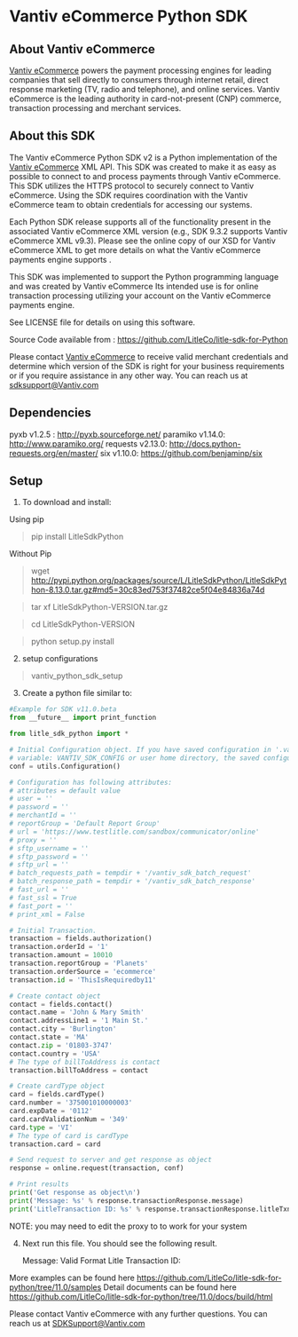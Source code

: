 Vantiv eCommerce Python SDK
===========================

About Vantiv eCommerce
----------------------
[Vantiv eCommerce](https://developer.vantiv.com/community/ecommerce) powers the payment processing engines for leading companies that sell directly to consumers through  internet retail, direct response marketing (TV, radio and telephone), and online services. Vantiv eCommerce is the leading authority in card-not-present (CNP) commerce, transaction processing and merchant services.


About this SDK
--------------
The Vantiv eCommerce Python SDK v2 is a Python implementation of the [Vantiv eCommerce](https://developer.vantiv.com/community/ecommerce) XML API. This SDK was created to make it as easy as possible to connect to and process payments through Vantiv eCommerce. This SDK utilizes the HTTPS protocol to securely connect to Vantiv eCommerce.  Using the SDK requires coordination with the Vantiv eCommerce team to obtain credentials for accessing our systems.

Each Python SDK release supports all of the functionality present in the associated Vantiv eCommerce XML version (e.g., SDK 9.3.2 supports Vantiv eCommerce XML v9.3). Please see the online copy of our XSD for Vantiv eCommerce XML to get more details on what the Vantiv eCommerce payments engine supports .

This SDK was implemented to support the Python programming language and was created by Vantiv eCommerce Its intended use is for online transaction processing utilizing your account on the Vantiv eCommerce payments engine.

See LICENSE file for details on using this software.

Source Code available from : https://github.com/LitleCo/litle-sdk-for-Python

Please contact [Vantiv eCommerce](https://developer.vantiv.com/community/ecommerce) to receive valid merchant credentials and determine which version of the SDK is right for your business requirements or if you require assistance in any other way.  You can reach us at sdksupport@Vantiv.com

Dependencies
------------
pyxb v1.2.5 : http://pyxb.sourceforge.net/
paramiko v1.14.0: http://www.paramiko.org/
requests v2.13.0: http://docs.python-requests.org/en/master/
six v1.10.0: https://github.com/benjaminp/six

Setup
-----
1) To download and install:

Using pip 

>pip install LitleSdkPython

Without Pip

>wget http://pypi.python.org/packages/source/L/LitleSdkPython/LitleSdkPython-8.13.0.tar.gz#md5=30c83ed753f37482ce5f04e84836a74d

>tar xf LitleSdkPython-VERSION.tar.gz

>cd LitleSdkPython-VERSION

>python setup.py install

2) setup configurations

>vantiv_python_sdk_setup

3) Create a python file similar to:

```python
#Example for SDK v11.0.beta
from __future__ import print_function

from litle_sdk_python import *

# Initial Configuration object. If you have saved configuration in '.vantiv_python_sdk.conf' at system environment
# variable: VANTIV_SDK_CONFIG or user home directory, the saved configuration will be automatically load.
conf = utils.Configuration()

# Configuration has following attributes:
# attributes = default value
# user = ''
# password = ''
# merchantId = ''
# reportGroup = 'Default Report Group'
# url = 'https://www.testlitle.com/sandbox/communicator/online'
# proxy = ''
# sftp_username = ''
# sftp_password = ''
# sftp_url = ''
# batch_requests_path = tempdir + '/vantiv_sdk_batch_request'
# batch_response_path = tempdir + '/vantiv_sdk_batch_response'
# fast_url = ''
# fast_ssl = True
# fast_port = ''
# print_xml = False

# Initial Transaction.
transaction = fields.authorization()
transaction.orderId = '1'
transaction.amount = 10010
transaction.reportGroup = 'Planets'
transaction.orderSource = 'ecommerce'
transaction.id = 'ThisIsRequiredby11'

# Create contact object
contact = fields.contact()
contact.name = 'John & Mary Smith'
contact.addressLine1 = '1 Main St.'
contact.city = 'Burlington'
contact.state = 'MA'
contact.zip = '01803-3747'
contact.country = 'USA'
# The type of billToAddress is contact
transaction.billToAddress = contact

# Create cardType object
card = fields.cardType()
card.number = '375001010000003'
card.expDate = '0112'
card.cardValidationNum = '349'
card.type = 'VI'
# The type of card is cardType
transaction.card = card

# Send request to server and get response as object
response = online.request(transaction, conf)

# Print results
print('Get response as object\n')
print('Message: %s' % response.transactionResponse.message)
print('LitleTransaction ID: %s' % response.transactionResponse.litleTxnId)
```
NOTE: you may need to edit the proxy to to work for your system

4) Next run this file.  You should see the following result.

    Message: Valid Format
    Litle Transaction ID: <your-numeric-litle-txn-id>
    

More examples can be found here https://github.com/LitleCo/litle-sdk-for-python/tree/11.0/samples
Detail documents can be found here https://github.com/LitleCo/litle-sdk-for-python/tree/11.0/docs/build/html

Please contact Vantiv eCommerce with any further questions. You can reach us at SDKSupport@Vantiv.com
